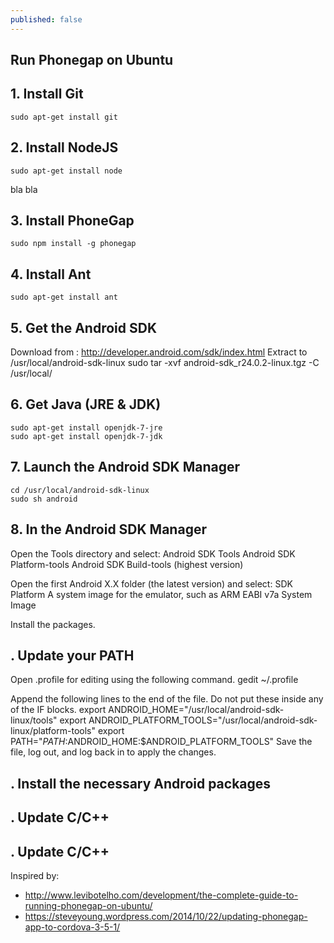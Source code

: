 ```yaml
---
published: false
---
```


## Run Phonegap on Ubuntu

## 1. Install Git

	sudo apt-get install git

## 2. Install NodeJS

	sudo apt-get install node
    
bla bla

## 3. Install PhoneGap

	sudo npm install -g phonegap

## 4. Install Ant

	sudo apt-get install ant
    
## 5. Get the Android SDK

Download from :
	http://developer.android.com/sdk/index.html
Extract to /usr/local/android-sdk-linux
    sudo tar -xvf android-sdk_r24.0.2-linux.tgz -C /usr/local/

## 6. Get Java (JRE & JDK)

	sudo apt-get install openjdk-7-jre
	sudo apt-get install openjdk-7-jdk

## 7. Launch the Android SDK Manager

	cd /usr/local/android-sdk-linux
    sudo sh android

## 8. In the Android SDK Manager

Open the Tools directory and select:
	Android SDK Tools
	Android SDK Platform-tools
	Android SDK Build-tools (highest version)

Open the first Android X.X folder (the latest version) and select:
	SDK Platform
	A system image for the emulator, such as ARM EABI v7a System Image

Install the packages.


## . Update your PATH

Open .profile for editing using the following command.
	gedit ~/.profile

Append the following lines to the end of the file. Do not put these inside any of the IF blocks.
	export ANDROID_HOME="/usr/local/android-sdk-linux/tools"
	export ANDROID_PLATFORM_TOOLS="/usr/local/android-sdk-linux/platform-tools"
	export PATH="$PATH:$ANDROID_HOME:$ANDROID_PLATFORM_TOOLS"
Save the file, log out, and log back in to apply the changes.

## . Install the necessary Android packages


## . Update C/C++


## . Update C/C++


Inspired by: 
- http://www.levibotelho.com/development/the-complete-guide-to-running-phonegap-on-ubuntu/
- https://steveyoung.wordpress.com/2014/10/22/updating-phonegap-app-to-cordova-3-5-1/






